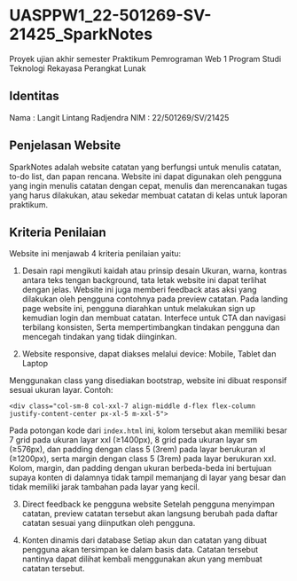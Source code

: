 # UASPPW1_22-501269-SV-21425_SparkNotes

Proyek ujian akhir semester Praktikum Pemrograman Web 1
Program Studi Teknologi Rekayasa Perangkat Lunak

## Identitas
Nama : Langit Lintang Radjendra
NIM : 22/501269/SV/21425

## Penjelasan Website
SparkNotes adalah website catatan yang berfungsi untuk menulis catatan, to-do list, dan papan rencana. Website ini dapat digunakan oleh pengguna yang ingin menulis catatan dengan cepat, menulis dan merencanakan tugas yang harus dilakukan, atau sekedar membuat catatan di kelas untuk laporan praktikum.


## Kriteria Penilaian
Website ini menjawab 4 kriteria penilaian yaitu:

1. Desain rapi mengikuti kaidah atau prinsip desain
Ukuran, warna, kontras antara teks tengan background, tata letak website ini dapat terlihat dengan jelas. Website ini juga memberi feedback atas aksi yang dilakukan oleh pengguna contohnya pada preview catatan. Pada landing page website ini, pengguna diarahkan untuk melakukan sign up kemudian login dan membuat catatan. Interfece untuk CTA dan navigasi terbilang konsisten, Serta mempertimbangkan tindakan pengguna dan mencegah tindakan yang tidak diinginkan.

2. Website responsive, dapat diakses melalui device: Mobile, Tablet dan Laptop

Menggunakan class yang disediakan bootstrap, website ini dibuat responsif sesuai ukuran layar. Contoh:
```
<div class="col-sm-8 col-xxl-7 align-middle d-flex flex-column justify-content-center px-xl-5 m-xxl-5">
```
Pada potongan kode dari `index.html` ini, kolom tersebut akan memiliki besar 7 grid pada ukuran layar xxl (≥1400px), 8 grid  pada ukuran layar sm (≥576px), dan padding dengan class 5 (3rem) pada layar berukuran xl (≥1200px), serta margin dengan class 5 (3rem) pada layar berukuran xxl. Kolom, margin, dan padding dengan ukuran berbeda-beda ini bertujuan supaya konten di dalamnya tidak tampil memanjang di layar yang besar dan tidak memiliki jarak tambahan pada layar yang kecil.

3. Direct feedback ke pengguna website
Setelah pengguna menyimpan catatan, preview catatan tersebut akan langsung berubah pada daftar catatan sesuai yang diinputkan oleh pengguna.

4.  Konten dinamis dari database
Setiap akun dan catatan yang dibuat pengguna akan tersimpan ke dalam basis data. Catatan tersebut nantinya dapat dilihat kembali menggunakan akun yang membuat catatan tersebut.